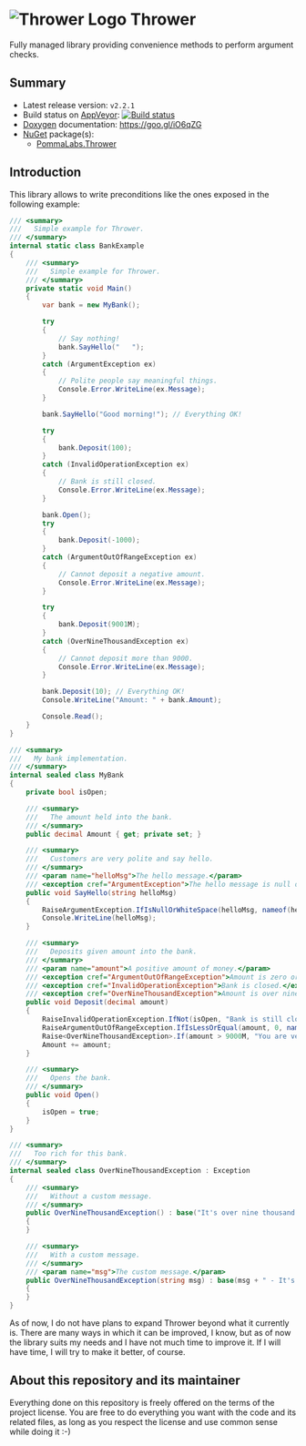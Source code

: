 ![](https://googledrive.com/host/0B8v0ikF4z2BiR29YQmxfSlE1Sms/Progetti/Thrower/logo-64.png "Thrower Logo") Thrower
==================================================================================================================

Fully managed library providing convenience methods to perform argument checks.

## Summary ##

* Latest release version: `v2.2.1`
* Build status on [AppVeyor](https://ci.appveyor.com): [![Build status](https://ci.appveyor.com/api/projects/status/xjkp8gn0cf4s7qbg?svg=true)](https://ci.appveyor.com/project/pomma89/thrower)
* [Doxygen](http://www.stack.nl/~dimitri/doxygen/index.html) documentation: https://goo.gl/iO6qZG
* [NuGet](https://www.nuget.org) package(s):
    + [PommaLabs.Thrower](https://nuget.org/packages/Thrower/)

## Introduction ##

This library allows to write preconditions like the ones exposed in the following example:

```cs
/// <summary>
///   Simple example for Thrower.
/// </summary>
internal static class BankExample
{
    /// <summary>
    ///   Simple example for Thrower.
    /// </summary>
    private static void Main()
    {
        var bank = new MyBank();

        try
        {
            // Say nothing!
            bank.SayHello("   ");
        }
        catch (ArgumentException ex)
        {
            // Polite people say meaningful things.
            Console.Error.WriteLine(ex.Message);
        }

        bank.SayHello("Good morning!"); // Everything OK!

        try
        {
            bank.Deposit(100);
        }
        catch (InvalidOperationException ex)
        {
            // Bank is still closed.
            Console.Error.WriteLine(ex.Message);
        }

        bank.Open();
        try
        {
            bank.Deposit(-1000);
        }
        catch (ArgumentOutOfRangeException ex)
        {
            // Cannot deposit a negative amount.
            Console.Error.WriteLine(ex.Message);
        }

        try
        {
            bank.Deposit(9001M);
        }
        catch (OverNineThousandException ex)
        {
            // Cannot deposit more than 9000.
            Console.Error.WriteLine(ex.Message);
        }

        bank.Deposit(10); // Everything OK!
        Console.WriteLine("Amount: " + bank.Amount);

        Console.Read();
    }
}

/// <summary>
///   My bank implementation.
/// </summary>
internal sealed class MyBank
{
    private bool isOpen;

    /// <summary>
    ///   The amount held into the bank.
    /// </summary>
    public decimal Amount { get; private set; }

    /// <summary>
    ///   Customers are very polite and say hello.
    /// </summary>
    /// <param name="helloMsg">The hello message.</param>
    /// <exception cref="ArgumentException">The hello message is null or blank.</exception>
    public void SayHello(string helloMsg)
    {
        RaiseArgumentException.IfIsNullOrWhiteSpace(helloMsg, nameof(helloMsg), "Hello message is null or blank");
        Console.WriteLine(helloMsg);
    }

    /// <summary>
    ///   Deposits given amount into the bank.
    /// </summary>
    /// <param name="amount">A positive amount of money.</param>
    /// <exception cref="ArgumentOutOfRangeException">Amount is zero or negative.</exception>
    /// <exception cref="InvalidOperationException">Bank is closed.</exception>
    /// <exception cref="OverNineThousandException">Amount is over nine thousand!</exception>
    public void Deposit(decimal amount)
    {
        RaiseInvalidOperationException.IfNot(isOpen, "Bank is still closed");
        RaiseArgumentOutOfRangeException.IfIsLessOrEqual(amount, 0, nameof(amount), "Zero or negative amount");
        Raise<OverNineThousandException>.If(amount > 9000M, "You are very rich!");
        Amount += amount;
    }

    /// <summary>
    ///   Opens the bank.
    /// </summary>
    public void Open()
    {
        isOpen = true;
    }
}

/// <summary>
///   Too rich for this bank.
/// </summary>
internal sealed class OverNineThousandException : Exception
{
    /// <summary>
    ///   Without a custom message.
    /// </summary>
    public OverNineThousandException() : base("It's over nine thousand!")
    {
    }

    /// <summary>
    ///   With a custom message.
    /// </summary>
    /// <param name="msg">The custom message.</param>
    public OverNineThousandException(string msg) : base(msg + " - It's over nine thousand!")
    {
    }
}
```

As of now, I do not have plans to expand Thrower beyond what it currently is. There are many ways in which it can be improved, I know, but as of now the library suits my needs and I have not much time to improve it. If I will have time, I will try to make it better, of course.

## About this repository and its maintainer ##

Everything done on this repository is freely offered on the terms of the project license. You are free to do everything you want with the code and its related files, as long as you respect the license and use common sense while doing it :-)
